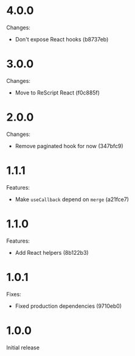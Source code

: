# 4.0.0

Changes:

- Don't expose React hooks (b8737eb)

# 3.0.0

Changes:

- Move to ReScript React (f0c885f)

# 2.0.0

Changes:

- Remove paginated hook for now (347bfc9)

# 1.1.1

Features:

- Make `useCallback` depend on `merge` (a21fce7)

# 1.1.0

Features:

- Add React helpers (8b122b3)

# 1.0.1

Fixes:

- Fixed production dependencies (9710eb0)

# 1.0.0

Initial release

